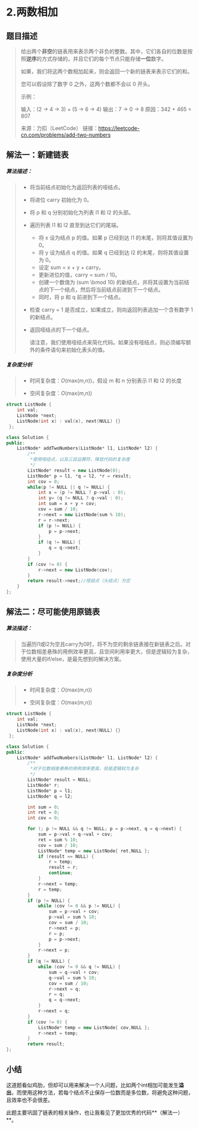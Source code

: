 # 2.两数相加

## 题目描述

> 给出两个**非空**的链表用来表示两个非负的整数。其中，它们各自的位数是按照**逆序**的方式存储的，并且它们的每个节点只能存储**一位**数字。
>
> 如果，我们将这两个数相加起来，则会返回一个新的链表来表示它们的和。
>
>  您可以假设除了数字 0 之外，这两个数都不会以 0 开头。
>
> 示例：
>
> 输入：(2 -> 4 -> 3) + (5 -> 6 -> 4)
>输出：7 -> 0 -> 8
> 原因：342 + 465 = 807
> 
> 来源：力扣（LeetCode）
> 链接：https://leetcode-cn.com/problems/add-two-numbers

## 解法一：新建链表

##### 算法描述：

> * 将当前结点初始化为返回列表的哑结点。
>
> * 将进位 carry 初始化为 0。
>
> * 将 p 和 q 分别初始化为列表 l1 和 l2 的头部。
>
> * 遍历列表 l1 和 l2 直至到达它们的尾端。
>
>   - 将 x 设为结点 p 的值。如果 p 已经到达 l1 的末尾，则将其值设置为 0。
>   - 将 y 设为结点 q 的值。如果 q 已经到达 l2 的末尾，则将其值设置为 0。
>   - 设定 sum = x + y + carry。
>   - 更新进位的值，carry = sum / 10。
>   - 创建一个数值为 (sum \bmod 10) 的新结点，并将其设置为当前结点的下一个结点，然后将当前结点前进到下一个结点。
>   - 同时，将 p 和 q 前进到下一个结点。
>
> * 检查 carry = 1 是否成立，如果成立，则向返回列表追加一个含有数字 1 的新结点。
>
> * 返回哑结点的下一个结点。
>
>   请注意，我们使用哑结点来简化代码。如果没有哑结点，则必须编写额外的条件语句来初始化表头的值。

##### 复杂度分析

>* 时间复杂度：*O*(max(*m*,*n*))，假设 m 和 n 分别表示 l1 和 l2 的长度
>
>* 空间复杂度：*O*(max(*m*,*n*))

```c++
struct ListNode {
    int val;
    ListNode *next;
    ListNode(int x) : val(x), next(NULL) {}
 };

class Solution {
public:
    ListNode* addTwoNumbers(ListNode* l1, ListNode* l2) {
        /**
         *使用哑结点，以及三目运算符，降低代码的复杂度
         */
        ListNode* result = new ListNode(0);
        ListNode* p = l1, *q = l2, *r = result;
        int cov = 0;
        while(p != NULL || q != NULL) {
            int x = (p != NULL ? p->val : 0);
            int y= (q != NULL ? q->val : 0);
            int sum = x + y + cov;
            cov = sum / 10;
            r->next = new ListNode(sum % 10);
            r = r->next;
            if (p != NULL) {
                p = p->next;
            }
            if (q != NULL) {
                q = q->next;
            }
        }
        if (cov != 0) {
            r->next = new ListNode(cov);
        }
        return result->next;//哑结点（头结点）为空
    }
};
```

## 解法二：尽可能使用原链表

##### 算法描述：

> 当遍历l1或l2为空且carry为0时，将不为空的剩余链表接在新链表之后。对于位数相差悬殊的用例效率更高，且空间利用率更大，但是逻辑较为复杂，使用大量的if/else，是最先想到的解决方案。

##### 复杂度分析

> * 时间复杂度：*O*(max(*m*,*n*))
>
> * 空间复杂度：*O*(max(*m*,*n*))
>

```c++
struct ListNode {
    int val;
    ListNode *next;
    ListNode(int x) : val(x), next(NULL) {}
 };

class Solution {
public:
    ListNode* addTwoNumbers(ListNode* l1, ListNode* l2) {
        /**
         *对于位数相差悬殊的用例效率更高，但是逻辑较为复杂
         */
        ListNode* result = NULL;
        ListNode* r;
        ListNode* p = l1;
        ListNode* q = l2;

        int sum = 0;
        int ret = 0;
        int cov = 0;

        for (; p != NULL && q != NULL; p = p->next, q = q->next) {
            sum = p->val + q->val + cov;
            ret = sum % 10;
            cov = sum / 10;
            ListNode* temp = new ListNode{ ret,NULL };
            if (result == NULL) {
                r = temp;
                result = r;
                continue;
            }
            r->next = temp;
            r = temp;
        }
        if (p != NULL) {
            while (cov != 0 && p != NULL) {
                sum = p->val + cov;
                p->val = sum % 10;
                cov = sum / 10;
                r->next = p;
                r = p;
                p = p->next;
            }
            r->next = p;
        }
        if (q != NULL) {
            while (cov != 0 && q != NULL) {
                sum = q->val + cov;
                q->val = sum % 10;
                cov = sum / 10;
                r->next = q;
                r = q;
                q = q->next;
            }
            r->next = q;
        }
        if (cov != 0) {
            ListNode* temp = new ListNode{ cov,NULL };
            r->next = temp;
        }
        return result;
};
```

## 小结

​	这道题看似鸡肋，但却可以用来解决一个人问题，比如两个int相加可能发生**溢出**，而使用这种方法，若每个结点不止保存一位数而是多位数，将避免这种问题，且效率也不会很差。

​	此题主要巩固了链表的相关操作，也让我看见了更加优秀的代码**（解法一）**。
